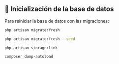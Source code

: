 ## 🚀 Inicialización de la base de datos

Para reiniciar la base de datos con las migraciones:

```bash
php artisan migrate:fresh
```

```bash
php artisan migrate:fresh --seed
```

```bash
php artisan storage:link
```

```bash
composer dump-autoload
```
